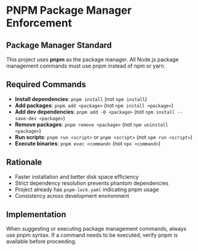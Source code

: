 # PNPM Package Manager Enforcement

## Package Manager Standard

This project uses **pnpm** as the package manager. All Node.js package management commands must use pnpm instead of npm or yarn.

## Required Commands

- **Install dependencies**: `pnpm install` (not `npm install`)
- **Add packages**: `pnpm add <package>` (not `npm install <package>`)
- **Add dev dependencies**: `pnpm add -D <package>` (not `npm install --save-dev <package>`)
- **Remove packages**: `pnpm remove <package>` (not `npm uninstall <package>`)
- **Run scripts**: `pnpm run <script>` or `pnpm <script>` (not `npm run <script>`)
- **Execute binaries**: `pnpm exec <command>` (not `npx <command>`)

## Rationale

- Faster installation and better disk space efficiency
- Strict dependency resolution prevents phantom dependencies
- Project already has `pnpm-lock.yaml` indicating pnpm usage
- Consistency across development environment

## Implementation

When suggesting or executing package management commands, always use pnpm syntax. If a command needs to be executed, verify pnpm is available before proceeding.
